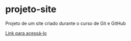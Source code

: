 # projeto-site
Projeto de um site criado durante o curso de Git e GitHub

<a href="https://marioalvess.github.io/projeto-site/"
target="blank">Link para acessá-lo </a>